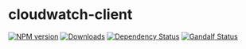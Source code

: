 # cloudwatch-client
[![NPM version][npm-image]][npm-url] [![Downloads][downloads-image]][npm-url] [![Dependency Status][dependencies-image]][dependencies-url] [![Gandalf Status][gandalf-image]][gandalf-url]

[npm-url]: https://www.npmjs.com/package/cloudwatch-client
[npm-image]: http://img.shields.io/npm/v/cloudwatch-client.svg?style=flat
[downloads-image]: https://img.shields.io/npm/dm/cloudwatch-client.svg?style=flat-square
[dependencies-url]: href="https://david-dm.org/giowe/cloudwatch-client
[dependencies-image]: https://david-dm.org/giowe/cloudwatch-client.svg
[gandalf-url]: https://www.youtube.com/watch?v=Sagg08DrO5U
[gandalf-image]: http://img.shields.io/badge/gandalf-approved-61C6FF.svg
